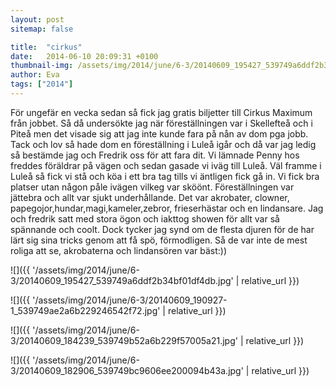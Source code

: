 ```yaml
---
layout: post
sitemap: false

title:  "cirkus"
date:   2014-06-10 20:09:31 +0100
thumbnail-img: /assets/img/2014/june/6-3/20140609_195427_539749a6ddf2b34bf01df4db.jpg
author: Eva
tags: ["2014"]
---
```


För ungefär en vecka sedan så fick jag gratis biljetter till Cirkus Maximum från jobbet. Så då undersökte jag när föreställningen var i Skellefteå och i Piteå men det visade sig att jag inte kunde fara på nån av dom pga jobb. Tack och lov så hade dom en föreställning i Luleå igår och då var jag ledig så bestämde jag och Fredrik oss för att fara dit. Vi lämnade Penny hos freddes föräldrar på vägen och sedan gasade vi iväg till Luleå. Väl framme i Luleå så fick vi stå och köa i ett bra tag tills vi äntligen fick gå in. Vi fick bra platser utan någon påle ivägen vilkeg var sköönt. Föreställningen var jättebra och allt var sjukt underhållande. Det var akrobater, clowner, papegojor,hundar,magi,kameler,zebror, frieserhästar och en lindansare. Jag och fredrik satt med stora ögon och iakttog showen för allt var så spännande och coolt. Dock tycker jag synd om de flesta djuren för de har lärt sig sina tricks genom att få spö, förmodligen. Så de var inte de mest roliga att se, akrobaterna och lindansören var bäst:))

![]({{ '/assets/img/2014/june/6-3/20140609_195427_539749a6ddf2b34bf01df4db.jpg'  | relative_url }})

![]({{ '/assets/img/2014/june/6-3/20140609_190927-1_539749ae2a6b229246542f72.jpg'  | relative_url }})

![]({{ '/assets/img/2014/june/6-3/20140609_184239_539749b52a6b229f57005a21.jpg'  | relative_url }})

![]({{ '/assets/img/2014/june/6-3/20140609_182906_539749bc9606ee200094b43a.jpg'  | relative_url }})

